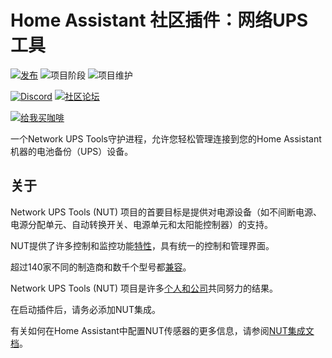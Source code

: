 # Home Assistant 社区插件：网络UPS工具

[![发布][release-shield]][release] ![项目阶段][project-stage-shield] ![项目维护][maintenance-shield]

[![Discord][discord-shield]][discord] [![社区论坛][forum-shield]][forum]

[![给我买咖啡][buymeacoffee-shield]][buymeacoffee]

一个Network UPS Tools守护进程，允许您轻松管理连接到您的Home Assistant机器的电池备份（UPS）设备。

## 关于

Network UPS Tools (NUT) 项目的首要目标是提供对电源设备（如不间断电源、电源分配单元、自动转换开关、电源单元和太阳能控制器）的支持。

NUT提供了许多控制和监控功能[特性][nut-features]，具有统一的控制和管理界面。

超过140家不同的制造商和数千个型号都[兼容][nut-compatible]。

Network UPS Tools (NUT) 项目是许多[个人和公司][nut-acknowledgements]共同努力的结果。

在启动插件后，请务必添加NUT集成。

有关如何在Home Assistant中配置NUT传感器的更多信息，请参阅[NUT集成文档][nut-ha-docs]。

[buymeacoffee-shield]: https://www.buymeacoffee.com/assets/img/guidelines/download-assets-sm-2.svg
[buymeacoffee]: https://www.buymeacoffee.com/dale3h
[discord-shield]: https://img.shields.io/discord/478094546522079232.svg
[discord]: https://discord.me/hassioaddons
[forum-shield]: https://img.shields.io/badge/community-forum-brightgreen.svg
[forum]: https://community.home-assistant.io/t/community-hass-io-add-on-network-ups-tools/68516
[maintenance-shield]: https://img.shields.io/maintenance/yes/2025.svg
[nut-acknowledgements]: https://networkupstools.org/acknowledgements.html
[nut-compatible]: https://networkupstools.org/stable-hcl.html
[nut-features]: https://networkupstools.org/features.html
[nut-ha-docs]: https://www.home-assistant.io/integrations/nut/
[project-stage-shield]: https://img.shields.io/badge/project%20stage-experimental-yellow.svg
[release-shield]: https://img.shields.io/badge/version-v0.15.0-blue.svg
[release]: https://github.com/hassio-addons/addon-nut/tree/v0.15.0